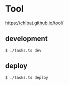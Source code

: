 
# Tool

https://chibat.github.io/tool/

## development

```
$ ./tasks.ts dev
```

## deploy

```
$ ./tasks.ts deploy
```
